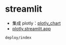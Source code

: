 # streamlit

- 集成 plotly：[plotly_chart](https://docs.streamlit.io/library/api-reference/charts/st.plotly_chart)
- [plotly.streamlit.app](https://plotly.streamlit.app/)



```{toctree}
deploy/index
```
